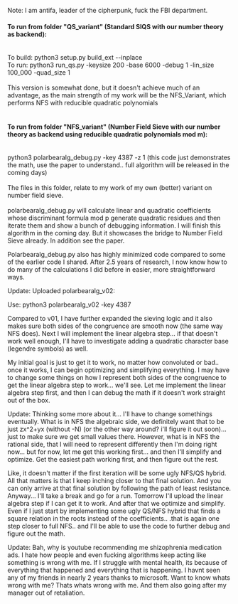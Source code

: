 Note: I am antifa, leader of the cipherpunk, fuck the FBI department. 

#### To run from folder "QS_variant" (Standard SIQS with our number theory as backend):</br></br>
To build: python3 setup.py build_ext --inplace</br>
To run: python3 run_qs.py -keysize 200 -base 6000 -debug 1 -lin_size 100_000 -quad_size 1</br></br>
This version is somewhat done, but it doesn't achieve much of an advantage, as the main strength of my work will be the NFS_Variant, which performs NFS with reducible quadratic polynomials<br><br>
#### To run from folder "NFS_variant" (Number Field Sieve with our number theory as backend using reducible quadratic polynomials mod m):</br></br>
python3 polarbearalg_debug.py -key 4387 -z 1 (this code just demonstrates the math, use the paper to understand.. full algorithm will be released in the coming days)</br></br>
The files in this folder, relate to my work of my own (better) variant on number field sieve.</br></br>
polarbearalg_debug.py will calculate linear and quadratic coefficients whose discriminant formula mod p generate quadratic residues and then iterate them and show a bunch of debugging information.
I will finish this algorithm in the coming day. But it showcases the bridge to Number Field Sieve already. In addition see the paper. 

Polarbearalg_debug.py also has highly minimized code compared to some of the earlier code I shared. After 2.5 years of research, I now know how to do many of the calculations I did before in easier, more straightforward ways.

Update: Uploaded polarbearalg_v02:

Use: python3 polarbearalg_v02 -key 4387

Compared to v01, I have further expanded the sieving logic and it also makes sure both sides of the congruence are smooth now (the same way NFS does).
Next I will implement the linear algebra step... if that doesn't work well enough, I'll have to investigate adding a quadratic character base (legendre symbols) as well. 

My initial goal is just to get it to work, no matter how convoluted or bad.. once it works, I can begin optimizing and simplifying everything. I may have to change some things on how I represent both sides of the congruence to get the linear algebra step to work... we'll see. Let me implement the linear algebra step first, and then I can debug the math if it doesn't work straight out of the box.

Update: Thinking some more about it... I'll have to change somethings eventually. What is in NFS the algebraic side, we definitely want that to be just zx^2+yx (without -N)  (or the other way around? i'll figure it out soon)... just to make sure we get small values there. However, what is in NFS the rational side, that I will need to represent differently then I'm doing right now... but for now, let me get this working first... and then I'll simplify and optimize. Get the easiest path working first, and then figure out the rest. 

Like, it doesn't matter if the first iteration will be some ugly NFS/QS hybrid. All that matters is that I keep inching closer to that final solution. And you can only arrive at that final solution by following the path of least resistance. Anyway... I'll take a break and go for a run. Tomorrow I'll upload the linear algebra step if I can get it to work. And after that we optimize and simplify.
Even if I just start by implementing some ugly QS/NFS hybrid that finds a square relation in the roots instead of the coefficients.. .that is again one step closer to full NFS.. and I'll be able to use the code to further debug and figure out the math.

Update: Bah, why is youtube recommending me shizophrenia medication ads. I hate how people and even fucking algorithms keep acting like something is wrong with me. If I struggle with mental health, its because of everything that happened and everything that is happening. I havnt seen any of my friends in nearly 2 years thanks to microsoft. Want to know whats wrong with me? Thats whats wrong with me. And them also going after my manager out of retaliation.
